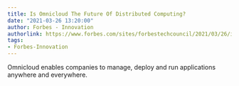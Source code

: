```yaml
---
title: Is Omnicloud The Future Of Distributed Computing?
date: "2021-03-26 13:20:00"
author: Forbes - Innovation
authorlink: https://www.forbes.com/sites/forbestechcouncil/2021/03/26/is-omnicloud-the-future-of-distributed-computing/
tags:
- Forbes-Innovation
---
```

Omnicloud enables companies to manage, deploy and run applications anywhere and everywhere.